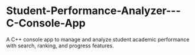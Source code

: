 # Student-Performance-Analyzer---C-Console-App
A C++ console app to manage and analyze student academic performance with search, ranking, and progress features.
